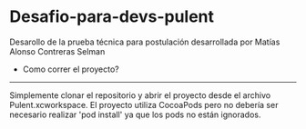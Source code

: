 # Desafio-para-devs-pulent
Desarollo de la prueba técnica para postulación desarrollada por Matías Alonso Contreras Selman

* Como correr el proyecto?
___________________________

Simplemente clonar el repositorio y abrir el proyecto desde el archivo Pulent.xcworkspace. El proyecto utiliza CocoaPods pero no debería ser necesario realizar 'pod install' ya que los pods no están ignorados.
